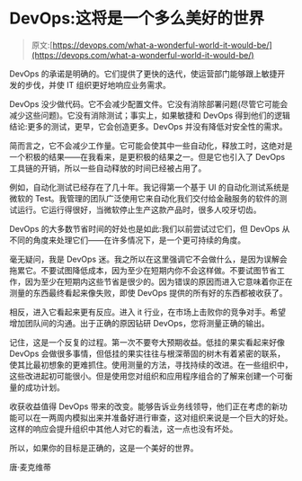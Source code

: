 # DevOps:这将是一个多么美好的世界

> 原文:[https://devops.com/what-a-wonderful-world-it-would-be/](https://devops.com/what-a-wonderful-world-it-would-be/)

DevOps 的承诺是明确的。它们提供了更快的迭代，使运营部门能够跟上敏捷开发的步伐，并使 IT 组织更好地响应业务需求。

DevOps 没少做代码。它不会减少配置文件。它没有消除部署问题(尽管它可能会减少这些问题)。它没有消除测试；事实上，如果敏捷和 DevOps 得到他们的逻辑结论:更多的测试，更早，它会创造更多。DevOps 并没有降低对安全性的需求。

简而言之，它不会减少工作量。它可能会使其中一些自动化，释放工时，这绝对是一个积极的结果——在我看来，是更积极的结果之一。但是它也引入了 DevOps 工具链的开销，所以一些自动释放的时间已经被占用了。

例如，自动化测试已经存在了几十年。我记得第一个基于 UI 的自动化测试系统是微软的 Test。我管理的团队广泛使用它来自动化我们交付给金融服务的软件的测试运行。它运行得很好，当微软停止生产这款产品时，很多人咬牙切齿。

DevOps 的大多数节省时间的好处也是如此:我们以前尝试过它们，但 DevOps 从不同的角度来处理它们——在许多情况下，是一个更可持续的角度。

毫无疑问，我是 DevOps 迷。我之所以在这里强调它不会做什么，是因为误解会拖累它。不要试图降低成本，因为至少在短期内你不会这样做。不要试图节省工作，因为至少在短期内这些节省是很少的。因为错误的原因而进入它意味着你正在测量的东西最终看起来像失败，即使 DevOps 提供的所有好的东西都被收获了。

相反，进入它看起来更有反应。进入 it 行业，在市场上击败你的竞争对手。希望增加团队间的沟通。出于正确的原因钻研 DevOps，您将测量正确的输出。

记住，这是一个反复的过程。第一次不要夸大预期收益。低挂的果实看起来好像 DevOps 会做很多事情，但低挂的果实往往与根深蒂固的树木有着紧密的联系，使其比最初想象的更难抓住。使用测量的方法，寻找持续的改进。在一些组织中，这些改进起初可能很小。但是使用您对组织和应用程序组合的了解来创建一个可衡量的成功计划。

收获收益值得 DevOps 带来的改变。能够告诉业务线领导，他们正在考虑的新功能可以在一两周内模拟出来并准备好进行审查，这对组织来说是一个巨大的好处。这样的响应会提升组织中其他人对它的看法，这一点也没有坏处。

所以，如果你的目标是正确的，这是一个美好的世界。

唐·麦克维蒂